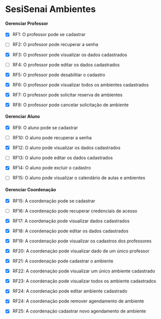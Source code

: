 # SesiSenai Ambientes

<h4> Gerenciar Professor </h4>

- [x] RF1: O professor pode se cadastrar
- [ ] RF2: O professor pode recuperar a senha
- [x] RF3: O professor pode visualizar os dados cadastrados
- [ ] RF4: O professor pode editar os dados cadastrados
- [x] RF5: O professor pode desabilitar o cadastro 
- [x] RF6: O professor pode visualizar todos os ambientes cadastrados
- [x] RF7: O professor pode solicitar reserva de ambientes
- [x] RF8: O professor pode cancelar solicitação de ambiente

      
<h4> Gerenciar Aluno </h4>

- [x] RF9: O aluno pode se cadastrar
- [ ] RF10: O aluno pode recuperar a senha
- [x] RF12: O aluno pode visualizar os dados cadastrados
- [ ] RF13: O aluno pode editar os dados cadastrados
- [x] RF14: O aluno pode excluir o cadastro
- [ ] RF15: O aluno pode visualizar o calendário de aulas e ambientes


<h4> Gerenciar Coordenação </h4>

- [x] RF15: A coordenação pode se cadastrar
- [ ] RF16: A coordenação pode recuperar credenciais de acesso
- [x] RF17: A coordenação pode visualizar dados cadastrados
- [x] RF18: A coordenação pode editar os dados cadastrados
- [x] RF19: A coordenação pode visualizar os cadastros dos professores
- [x] RF20: A coordenação pode visualizar dado de um único professor
- [x] RF21: A coordenação pode cadastrar o ambiente 
- [x] RF22: A coordenação pode visualizar um único ambiente cadastrado
- [x] RF23: A coordenação pode visualizar todos os ambiente cadastrados
- [x] RF24: A coordenação pode editar ambiente cadastrado
- [x] RF24: A coordenação pode remover agendamento de ambiente
- [x] RF25: A coordenação cadastrar novo agendamento de ambiente

